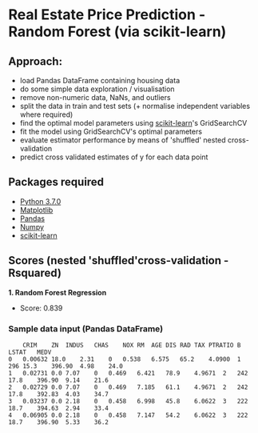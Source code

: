 # Real Estate Price Prediction - Random Forest (via scikit-learn)

## Approach:

- load Pandas DataFrame containing housing data
- do some simple data exploration / visualisation
- remove non-numeric data, NaNs, and outliers
- split the data in train and test sets (+ normalise independent variables where required) 
- find the optimal model parameters using [scikit-learn](http://scikit-learn.org/stable/)'s GridSearchCV
- fit the model using GridSearchCV's optimal parameters
- evaluate estimator performance by means of 'shuffled' nested cross-validation
- predict cross validated estimates of y for each data point

## Packages required

- [Python 3.7.0](https://www.python.org/downloads/)
- [Matplotlib](https://matplotlib.org/)
- [Pandas](https://pandas.pydata.org/)
- [Numpy](https://docs.scipy.org/doc/)
- [scikit-learn](http://scikit-learn.org/stable/)



## Scores (nested 'shuffled'cross-validation - Rsquared)

**1. Random Forest Regression**        									                                   
  * Score:  0.839
### Sample data input (Pandas DataFrame)
```
	CRIM	ZN	INDUS	CHAS	NOX	RM	AGE	DIS	RAD	TAX	PTRATIO	B	LSTAT	MEDV
0	0.00632	18.0	2.31	0	0.538	6.575	65.2	4.0900	1	296	15.3	396.90	4.98	24.0
1	0.02731	0.0	7.07	0	0.469	6.421	78.9	4.9671	2	242	17.8	396.90	9.14	21.6
2	0.02729	0.0	7.07	0	0.469	7.185	61.1	4.9671	2	242	17.8	392.83	4.03	34.7
3	0.03237	0.0	2.18	0	0.458	6.998	45.8	6.0622	3	222	18.7	394.63	2.94	33.4
4	0.06905	0.0	2.18	0	0.458	7.147	54.2	6.0622	3	222	18.7	396.90	5.33	36.2
 
 ``` 
 
